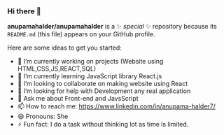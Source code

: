 ### Hi there 👋

**anupamahalder/anupamahalder** is a ✨ _special_ ✨ repository because its `README.md` (this file) appears on your GitHub profile.

Here are some ideas to get you started:

- 🔭 I’m currently working on projects (Website using HTML,CSS,JS,REACT,SQL)
- 🌱 I’m currently learning JavaScript library React.js
- 👯 I’m looking to collaborate on making website using React
- 🤔 I’m looking for help with Development any real application
- 💬 Ask me about Front-end and JavsScript
- 📫 How to reach me: https://www.linkedin.com/in/anupama-halder7/
- 😄 Pronouns: She
- ⚡ Fun fact: I do a task without thinking lot as time is limited.
